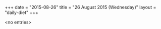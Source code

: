 +++
date = "2015-08-26"
title = "26 August 2015 (Wednesday)"
layout = "daily-diet"
+++


\<no entries\>

